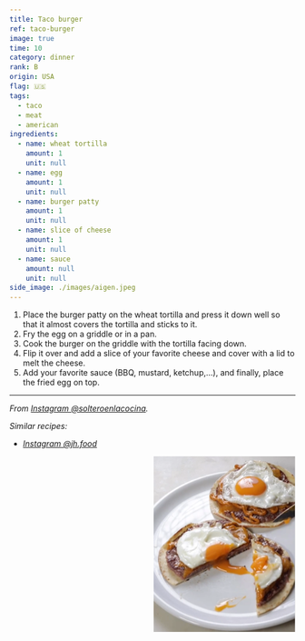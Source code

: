 ```yaml
---
title: Taco burger
ref: taco-burger
image: true
time: 10
category: dinner
rank: B
origin: USA
flag: 🇺🇸
tags:
  - taco
  - meat
  - american
ingredients:
  - name: wheat tortilla
    amount: 1
    unit: null
  - name: egg
    amount: 1
    unit: null
  - name: burger patty
    amount: 1
    unit: null
  - name: slice of cheese
    amount: 1
    unit: null
  - name: sauce
    amount: null
    unit: null
side_image: ./images/aigen.jpeg
---
```


1. Place the burger patty on the wheat tortilla and press it down well so that it almost covers the tortilla and sticks to it.
2. Fry the egg on a griddle or in a pan.
3. Cook the burger on the griddle with the tortilla facing down.
4. Flip it over and add a slice of your favorite cheese and cover with a lid to melt the cheese.
5. Add your favorite sauce (BBQ, mustard, ketchup,...), and finally, place the fried egg on top.

---

_From [Instagram @solteroenlacocina](https://www.instagram.com/reel/Clj3KJbgDaK/?utm_source=ig_web_copy_link&igsh=MzRlODBiNWFlZA==)._

_Similar recipes:_

- _[Instagram @jh.food](https://www.instagram.com/reel/CrzhREGAG-B/?utm_source=ig_web_copy_link)_

<img src="images/taco_burger.png" style="width:250px; float:right;"/>